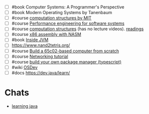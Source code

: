 - [ ] #book Computer Systems: A Programmer's Perspective
- [ ] #book Modern Operating Systems by Tanenbaum
- [ ] #course [computation structures by MIT](https://www.youtube.com/watch?v=7P-LGEJS3A8&list=PLDSlqjcPpoL64CJdF0Qee5oWqGS6we_Yu)
- [ ] #course [Performance engineering for software systems](https://www.youtube.com/playlist?list=PLUl4u3cNGP63VIBQVWguXxZZi0566y7Wf)
- [ ] #course [computation structures](https://ocw.mit.edu/ans7870/6/6.005/s16/general/) (has no lecture videos). [readings](https://ocw.mit.edu/ans7870/6/6.005/s16/)
- [ ] #course [x86 assembly with NASM](https://youtube.com/playlist?list=PL2EF13wm-hWCoj6tUBGUmrkJmH1972dBB&si=z2bOQBkl0XNkBrds)
- [ ] #book [Inside JVM](https://www.artima.com/insidejvm/ed2/)
- [ ] https://www.nand2tetris.org/
- [ ] #course [Build a 65c02-based computer from scratch](https://youtube.com/playlist?list=PLowKtXNTBypFbtuVMUVXNR0z1mu7dp7eH&si=P5kDVm81F_Sl0Ey7)
- [ ] #course [Networking tutorial](https://youtube.com/playlist?list=PLowKtXNTBypH19whXTVoG3oKSuOcw_XeW&si=p4yYSG7nnsOct85L)
- [ ] #course [build your own package manager (typescript)](https://github.com/g-plane/tiny-package-manager)
- [ ] #wiki [OSDev](https://wiki.osdev.org/Expanded_Main_Page)
- [ ] #docs https://dev.java/learn/
# Chats
- [learning java](https://chatgpt.com/share/68bc7437-979c-800e-967c-01f12757f2d3)
